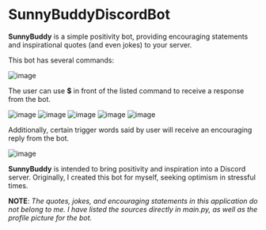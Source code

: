 # SunnyBuddyDiscordBot

**SunnyBuddy** is a simple positivity bot, providing encouraging statements and inspirational quotes (and even jokes) to your server.

This bot has several commands:

![image](https://user-images.githubusercontent.com/85172362/132135835-250db1fa-034d-47ea-93fb-42dd81b40790.png)

The user can use **$** in front of the listed command to receive a response from the bot. 

![image](https://user-images.githubusercontent.com/85172362/132135920-97d9aacc-b4f5-4a16-90c5-92daaaaa9712.png)
![image](https://user-images.githubusercontent.com/85172362/132135939-bb1e0566-d0a4-448b-9fac-7c42b1bc374d.png)
![image](https://user-images.githubusercontent.com/85172362/132135960-bfcdde85-61fc-4365-ae5f-7b264a5cc0e9.png)
![image](https://user-images.githubusercontent.com/85172362/132135967-686d11e0-d5e7-48d5-bcc4-f31a3b151433.png)
![image](https://user-images.githubusercontent.com/85172362/132135978-5a10cfdd-0293-4019-af13-95cb3589e95f.png)

Additionally, certain trigger words said by user will receive an encouraging reply from the bot.

![image](https://user-images.githubusercontent.com/85172362/132136026-c31fce24-ad0d-4ad1-ac64-5e75a7acc1db.png)

**SunnyBuddy** is intended to bring positivity and inspiration into a Discord server. Originally, I created this bot for myself, seeking optimism in stressful times. 

**NOTE**: 
*The quotes, jokes, and encouraging statements in this application do not belong to me. I have listed the sources directly in main.py, as well as the profile picture for the bot.*
